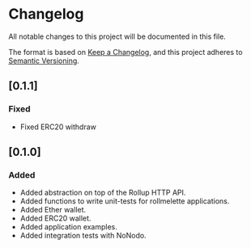 # Changelog

All notable changes to this project will be documented in this file.

The format is based on [Keep a Changelog](https://keepachangelog.com/en/1.0.0/),
and this project adheres to [Semantic Versioning](https://semver.org/spec/v2.0.0.html).

## [0.1.1]

### Fixed

- Fixed ERC20 withdraw

## [0.1.0]

### Added

- Added abstraction on top of the Rollup HTTP API.
- Added functions to write unit-tests for rollmelette applications.
- Added Ether wallet.
- Added ERC20 wallet.
- Added application examples.
- Added integration tests with NoNodo.
